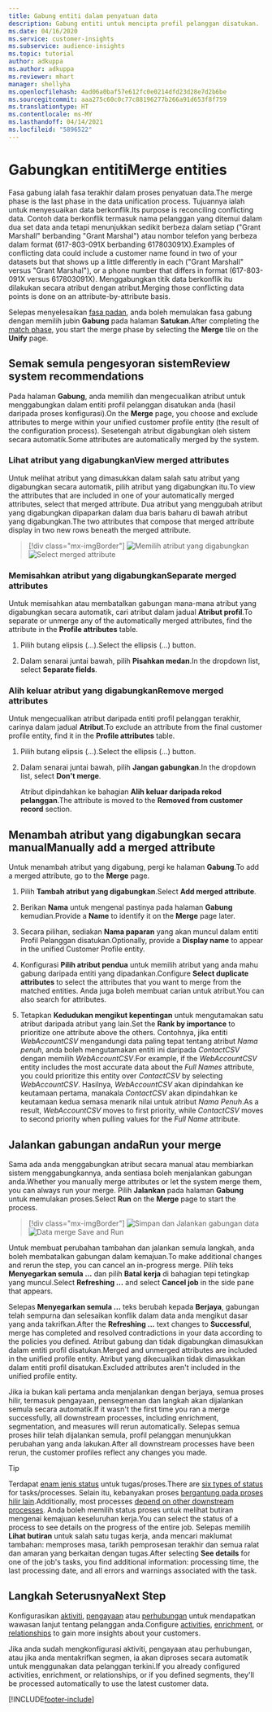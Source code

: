 ```yaml
---
title: Gabung entiti dalam penyatuan data
description: Gabung entiti untuk mencipta profil pelanggan disatukan.
ms.date: 04/16/2020
ms.service: customer-insights
ms.subservice: audience-insights
ms.topic: tutorial
author: adkuppa
ms.author: adkuppa
ms.reviewer: mhart
manager: shellyha
ms.openlocfilehash: 4ad06a0baf57e612fc0e0214dfd23d28e7d2b6be
ms.sourcegitcommit: aaa275c60c0c77c88196277b266a91d653f8f759
ms.translationtype: HT
ms.contentlocale: ms-MY
ms.lasthandoff: 04/14/2021
ms.locfileid: "5896522"
---
```

# <a name="merge-entities"></a><span data-ttu-id="21b09-103">Gabungkan entiti</span><span class="sxs-lookup"><span data-stu-id="21b09-103">Merge entities</span></span>

<span data-ttu-id="21b09-104">Fasa gabung ialah fasa terakhir dalam proses penyatuan data.</span><span class="sxs-lookup"><span data-stu-id="21b09-104">The merge phase is the last phase in the data unification process.</span></span> <span data-ttu-id="21b09-105">Tujuannya ialah untuk menyesuaikan data berkonflik.</span><span class="sxs-lookup"><span data-stu-id="21b09-105">Its purpose is reconciling conflicting data.</span></span> <span data-ttu-id="21b09-106">Contoh data berkonflik termasuk nama pelanggan yang ditemui dalam dua set data anda tetapi menunjukkan sedikit berbeza dalam setiap ("Grant Marshall" berbanding "Grant Marshal") atau nombor telefon yang berbeza dalam format (617-803-091X berbanding 617803091X).</span><span class="sxs-lookup"><span data-stu-id="21b09-106">Examples of conflicting data could include a customer name found in two of your datasets but that shows up a little differently in each ("Grant Marshall" versus "Grant Marshal"), or a phone number that differs in format (617-803-091X versus 617803091X).</span></span> <span data-ttu-id="21b09-107">Menggabungkan titik data berkonflik itu dilakukan secara atribut dengan atribut.</span><span class="sxs-lookup"><span data-stu-id="21b09-107">Merging those conflicting data points is done on an attribute-by-attribute basis.</span></span>

<span data-ttu-id="21b09-108">Selepas menyelesaikan [fasa padan](match-entities.md), anda boleh memulakan fasa gabung dengan memilih jubin **Gabung** pada halaman **Satukan**.</span><span class="sxs-lookup"><span data-stu-id="21b09-108">After completing the [match phase](match-entities.md), you start the merge phase by selecting the **Merge** tile on the **Unify** page.</span></span>

## <a name="review-system-recommendations"></a><span data-ttu-id="21b09-109">Semak semula pengesyoran sistem</span><span class="sxs-lookup"><span data-stu-id="21b09-109">Review system recommendations</span></span>

<span data-ttu-id="21b09-110">Pada halaman **Gabung**, anda memilih dan mengecualikan atribut untuk menggabungkan dalam entiti profil pelanggan disatukan anda (hasil daripada proses konfigurasi).</span><span class="sxs-lookup"><span data-stu-id="21b09-110">On the **Merge** page, you choose and exclude attributes to merge within your unified customer profile entity (the result of the configuration process).</span></span> <span data-ttu-id="21b09-111">Sesetengah atribut digabungkan oleh sistem secara automatik.</span><span class="sxs-lookup"><span data-stu-id="21b09-111">Some attributes are automatically merged by the system.</span></span>

### <a name="view-merged-attributes"></a><span data-ttu-id="21b09-112">Lihat atribut yang digabungkan</span><span class="sxs-lookup"><span data-stu-id="21b09-112">View merged attributes</span></span>

<span data-ttu-id="21b09-113">Untuk melihat atribut yang dimasukkan dalam salah satu atribut yang digabungkan secara automatik, pilih atribut yang digabungkan itu.</span><span class="sxs-lookup"><span data-stu-id="21b09-113">To view the attributes that are included in one of your automatically merged attributes, select that merged attribute.</span></span> <span data-ttu-id="21b09-114">Dua atribut yang menggubah atribut yang digabungkan dipaparkan dalam dua baris baharu di bawah atribut yang digabungkan.</span><span class="sxs-lookup"><span data-stu-id="21b09-114">The two attributes that compose that merged attribute display in two new rows beneath the merged attribute.</span></span>

> [!div class="mx-imgBorder"]
> <span data-ttu-id="21b09-115">![Memilih atribut yang digabungkan](media/configure-data-merge-profile-attributes.png "Pilih atribut yang digabungkan")</span><span class="sxs-lookup"><span data-stu-id="21b09-115">![Select merged attribute](media/configure-data-merge-profile-attributes.png "Select merged attribute")</span></span>

### <a name="separate-merged-attributes"></a><span data-ttu-id="21b09-116">Memisahkan atribut yang digabungkan</span><span class="sxs-lookup"><span data-stu-id="21b09-116">Separate merged attributes</span></span>

<span data-ttu-id="21b09-117">Untuk memisahkan atau membatalkan gabungan mana-mana atribut yang digabungkan secara automatik, cari atribut dalam jadual **Atribut profil**.</span><span class="sxs-lookup"><span data-stu-id="21b09-117">To separate or unmerge any of the automatically merged attributes, find the attribute in the **Profile attributes** table.</span></span>

1. <span data-ttu-id="21b09-118">Pilih butang elipsis (...).</span><span class="sxs-lookup"><span data-stu-id="21b09-118">Select the ellipsis (...) button.</span></span>
  
2. <span data-ttu-id="21b09-119">Dalam senarai juntai bawah, pilih **Pisahkan medan**.</span><span class="sxs-lookup"><span data-stu-id="21b09-119">In the dropdown list, select **Separate fields**.</span></span>

### <a name="remove-merged-attributes"></a><span data-ttu-id="21b09-120">Alih keluar atribut yang digabungkan</span><span class="sxs-lookup"><span data-stu-id="21b09-120">Remove merged attributes</span></span>

<span data-ttu-id="21b09-121">Untuk mengecualikan atribut daripada entiti profil pelanggan terakhir, carinya dalam jadual **Atribut**.</span><span class="sxs-lookup"><span data-stu-id="21b09-121">To exclude an attribute from the final customer profile entity, find it in the **Profile attributes** table.</span></span>

1. <span data-ttu-id="21b09-122">Pilih butang elipsis (...).</span><span class="sxs-lookup"><span data-stu-id="21b09-122">Select the ellipsis (...) button.</span></span>
  
2. <span data-ttu-id="21b09-123">Dalam senarai juntai bawah, pilih **Jangan gabungkan**.</span><span class="sxs-lookup"><span data-stu-id="21b09-123">In the dropdown list, select **Don't merge**.</span></span>

   <span data-ttu-id="21b09-124">Atribut dipindahkan ke bahagian **Alih keluar daripada rekod pelanggan**.</span><span class="sxs-lookup"><span data-stu-id="21b09-124">The attribute is moved to the **Removed from customer record** section.</span></span>

## <a name="manually-add-a-merged-attribute"></a><span data-ttu-id="21b09-125">Menambah atribut yang digabungkan secara manual</span><span class="sxs-lookup"><span data-stu-id="21b09-125">Manually add a merged attribute</span></span>

<span data-ttu-id="21b09-126">Untuk menambah atribut yang digabung, pergi ke halaman **Gabung**.</span><span class="sxs-lookup"><span data-stu-id="21b09-126">To add a merged attribute, go to the **Merge** page.</span></span>

1. <span data-ttu-id="21b09-127">Pilih **Tambah atribut yang digabungkan**.</span><span class="sxs-lookup"><span data-stu-id="21b09-127">Select **Add merged attribute**.</span></span>

2. <span data-ttu-id="21b09-128">Berikan **Nama** untuk mengenal pastinya pada halaman **Gabung** kemudian.</span><span class="sxs-lookup"><span data-stu-id="21b09-128">Provide a **Name** to identify it on the **Merge** page later.</span></span>

3. <span data-ttu-id="21b09-129">Secara pilihan, sediakan **Nama paparan** yang akan muncul dalam entiti Profil Pelanggan disatukan.</span><span class="sxs-lookup"><span data-stu-id="21b09-129">Optionally, provide a **Display name** to appear in the unified Customer Profile entity.</span></span>

4. <span data-ttu-id="21b09-130">Konfigurasi **Pilih atribut pendua** untuk memilih atribut yang anda mahu gabung daripada entiti yang dipadankan.</span><span class="sxs-lookup"><span data-stu-id="21b09-130">Configure **Select duplicate attributes** to select the attributes that you want to merge from the matched entities.</span></span> <span data-ttu-id="21b09-131">Anda juga boleh membuat carian untuk atribut.</span><span class="sxs-lookup"><span data-stu-id="21b09-131">You can also search for attributes.</span></span>

5. <span data-ttu-id="21b09-132">Tetapkan **Kedudukan mengikut kepentingan** untuk mengutamakan satu atribut daripada atribut yang lain.</span><span class="sxs-lookup"><span data-stu-id="21b09-132">Set the **Rank by importance** to prioritize one attribute above the others.</span></span> <span data-ttu-id="21b09-133">Contohnya, jika entiti *WebAccountCSV* mengandungi data paling tepat tentang atribut *Nama penuh*, anda boleh mengutamakan entiti ini daripada *ContactCSV* dengan memilih *WebAccountCSV*.</span><span class="sxs-lookup"><span data-stu-id="21b09-133">For example, if the *WebAccountCSV* entity includes the most accurate data about the *Full Names* attribute, you could prioritize this entity over *ContactCSV* by selecting *WebAccountCSV*.</span></span> <span data-ttu-id="21b09-134">Hasilnya, *WebAccountCSV* akan dipindahkan ke keutamaan pertama, manakala *ContactCSV* akan dipindahkan ke keutamaan kedua semasa menarik nilai untuk atribut *Nama Penuh*.</span><span class="sxs-lookup"><span data-stu-id="21b09-134">As a result, *WebAccountCSV* moves to first priority, while *ContactCSV* moves to second priority when pulling values for the *Full Name* attribute.</span></span>

## <a name="run-your-merge"></a><span data-ttu-id="21b09-135">Jalankan gabungan anda</span><span class="sxs-lookup"><span data-stu-id="21b09-135">Run your merge</span></span>

<span data-ttu-id="21b09-136">Sama ada anda menggabungkan atribut secara manual atau membiarkan sistem menggabungkannya, anda sentiasa boleh menjalankan gabungan anda.</span><span class="sxs-lookup"><span data-stu-id="21b09-136">Whether you manually merge attributes or let the system merge them, you can always run your merge.</span></span> <span data-ttu-id="21b09-137">Pilih **Jalankan** pada halaman **Gabung** untuk memulakan proses.</span><span class="sxs-lookup"><span data-stu-id="21b09-137">Select **Run** on the **Merge** page to start the process.</span></span>

> [!div class="mx-imgBorder"]
> <span data-ttu-id="21b09-138">![Simpan dan Jalankan gabungan data](media/configure-data-merge-save-run.png "Simpan dan Jalankan Gabungan Data")</span><span class="sxs-lookup"><span data-stu-id="21b09-138">![Data merge Save and Run](media/configure-data-merge-save-run.png "Data merge Save and Run")</span></span>

<span data-ttu-id="21b09-139">Untuk membuat perubahan tambahan dan jalankan semula langkah, anda boleh membatalkan gabungan dalam kemajuan.</span><span class="sxs-lookup"><span data-stu-id="21b09-139">To make additional changes and rerun the step, you can cancel an in-progress merge.</span></span> <span data-ttu-id="21b09-140">Pilih teks **Menyegarkan semula ...** dan pilih **Batal kerja** di bahagian tepi tetingkap yang muncul.</span><span class="sxs-lookup"><span data-stu-id="21b09-140">Select **Refreshing ...** and select **Cancel job**  in the side pane that appears.</span></span>

<span data-ttu-id="21b09-141">Selepas **Menyegarkan semula ...** teks berubah kepada **Berjaya**, gabungan telah sempurna dan selesaikan konflik dalam data anda mengikut dasar yang anda takrifkan.</span><span class="sxs-lookup"><span data-stu-id="21b09-141">After the **Refreshing ...** text changes to **Successful**, merge has completed and resolved contradictions in your data according to the policies you defined.</span></span> <span data-ttu-id="21b09-142">Atribut gabung dan tidak digabungkan dimasukkan dalam entiti profil disatukan.</span><span class="sxs-lookup"><span data-stu-id="21b09-142">Merged and unmerged attributes are included in the unified profile entity.</span></span> <span data-ttu-id="21b09-143">Atribut yang dikecualikan tidak dimasukkan dalam entiti profil disatukan.</span><span class="sxs-lookup"><span data-stu-id="21b09-143">Excluded attributes aren't included in the unified profile entity.</span></span>

<span data-ttu-id="21b09-144">Jika ia bukan kali pertama anda menjalankan dengan berjaya, semua proses hilir, termasuk pengayaan, pensegmenan dan langkah akan dijalankan semula secara automatik.</span><span class="sxs-lookup"><span data-stu-id="21b09-144">If it wasn't the first time you ran a merge successfully, all downstream processes, including enrichment, segmentation, and measures will rerun automatically.</span></span> <span data-ttu-id="21b09-145">Selepas semua proses hilir telah dijalankan semula, profil pelanggan menunjukkan perubahan yang anda lakukan.</span><span class="sxs-lookup"><span data-stu-id="21b09-145">After all downstream processes have been rerun, the customer profiles reflect any changes you made.</span></span>

> [!TIP]
> <span data-ttu-id="21b09-146">Terdapat [enam jenis status](system.md#status-types) untuk tugas/proses.</span><span class="sxs-lookup"><span data-stu-id="21b09-146">There are [six types of status](system.md#status-types) for tasks/processes.</span></span> <span data-ttu-id="21b09-147">Selain itu, kebanyakan proses [bergantung pada proses hilir lain](system.md#refresh-policies).</span><span class="sxs-lookup"><span data-stu-id="21b09-147">Additionally, most processes [depend on other downstream processes](system.md#refresh-policies).</span></span> <span data-ttu-id="21b09-148">Anda boleh memilih status proses untuk melihat butiran mengenai kemajuan keseluruhan kerja.</span><span class="sxs-lookup"><span data-stu-id="21b09-148">You can select the status of a process to see details on the progress of the entire job.</span></span> <span data-ttu-id="21b09-149">Selepas memilih **Lihat butiran** untuk salah satu tugas kerja, anda mencari maklumat tambahan: memproses masa, tarikh pemprosesan terakhir dan semua ralat dan amaran yang berkaitan dengan tugas.</span><span class="sxs-lookup"><span data-stu-id="21b09-149">After selecting **See details** for one of the job's tasks, you find additional information: processing time, the last processing date, and all errors and warnings associated with the task.</span></span>

## <a name="next-step"></a><span data-ttu-id="21b09-150">Langkah Seterusnya</span><span class="sxs-lookup"><span data-stu-id="21b09-150">Next Step</span></span>

<span data-ttu-id="21b09-151">Konfigurasikan [aktiviti](activities.md), [pengayaan](enrichment-hub.md) atau [perhubungan](relationships.md) untuk mendapatkan wawasan lanjut tentang pelanggan anda.</span><span class="sxs-lookup"><span data-stu-id="21b09-151">Configure [activities](activities.md), [enrichment](enrichment-hub.md), or [relationships](relationships.md) to gain more insights about your customers.</span></span>

<span data-ttu-id="21b09-152">Jika anda sudah mengkonfigurasi aktiviti, pengayaan atau perhubungan, atau jika anda mentakrifkan segmen, ia akan diproses secara automatik untuk menggunakan data pelanggan terkini.</span><span class="sxs-lookup"><span data-stu-id="21b09-152">If you already configured activities, enrichment, or relationships, or if you defined segments, they'll be processed automatically to use the latest customer data.</span></span>




[!INCLUDE[footer-include](../includes/footer-banner.md)]